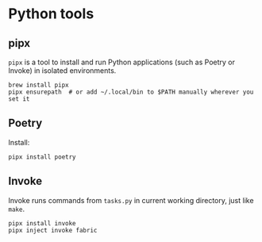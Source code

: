 # Python tools

## pipx

`pipx` is a tool to install and run Python applications (such as Poetry or Invoke) in isolated environments.

```shell
brew install pipx
pipx ensurepath  # or add ~/.local/bin to $PATH manually wherever you set it
```


## Poetry

Install:

```shell
pipx install poetry
```


## Invoke

Invoke runs commands from `tasks.py` in current working directory, just like `make`.

```shell
pipx install invoke
pipx inject invoke fabric
```
